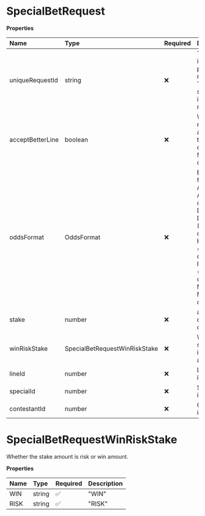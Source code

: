 # SpecialBetRequest

**Properties**

| Name             | Type                          | Required | Description                                                                                                                                                                                      |
| :--------------- | :---------------------------- | :------- | :----------------------------------------------------------------------------------------------------------------------------------------------------------------------------------------------- |
| uniqueRequestId  | string                        | ❌       | This unique id of the place bet requests. This is to support idempotent requests.                                                                                                                |
| acceptBetterLine | boolean                       | ❌       | Whether or not to accept a bet when there is a line change in favor of the client.                                                                                                               |
| oddsFormat       | OddsFormat                    | ❌       | Bet odds format. AMERICAN = American odds format, DECIMAL = Decimal (European) odds format, HONGKONG = Hong Kong odds format, INDONESIAN = Indonesian odds format, MALAY = Malaysian odds format |
| stake            | number                        | ❌       | amount in client’s currency.                                                                                                                                                                     |
| winRiskStake     | SpecialBetRequestWinRiskStake | ❌       | Whether the stake amount is risk or win amount.                                                                                                                                                  |
| lineId           | number                        | ❌       | Line identification.                                                                                                                                                                             |
| specialId        | number                        | ❌       | Special identification.                                                                                                                                                                          |
| contestantId     | number                        | ❌       | Contestant identification.                                                                                                                                                                       |

# SpecialBetRequestWinRiskStake

Whether the stake amount is risk or win amount.

**Properties**

| Name | Type   | Required | Description |
| :--- | :----- | :------- | :---------- |
| WIN  | string | ✅       | "WIN"       |
| RISK | string | ✅       | "RISK"      |
